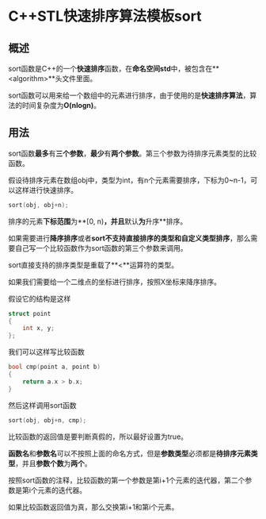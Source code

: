 # C++STL快速排序算法模板sort

## 概述
sort函数是C++的一个**快速排序**函数，在**命名空间std**中，被包含在**\<algorithm\>**头文件里面。

sort函数可以用来给一个数组中的元素进行排序，由于使用的是**快速排序算法**，算法的时间复杂度为**O(nlogn)**。

## 用法
sort函数**最多**有**三个参数**，**最少**有**两个参数**。第三个参数为待排序元素类型的比较函数。

假设待排序元素在数组obj中，类型为int，有n个元素需要排序，下标为0~n-1，可以这样进行快速排序。
```cpp
sort(obj, obj+n);
```
排序的元素**下标范围**为**[0, n)**，并且**默认**为**升序**排序。

如果需要进行**降序排序**或者**sort不支持直接排序的类型和自定义类型排序**，那么需要自己写一个比较函数作为sort函数的第三个参数来调用。

sort直接支持的排序类型是重载了**<**运算符的类型。

如果我们需要给一个二维点的坐标进行排序，按照X坐标来降序排序。

假设它的结构是这样
```cpp
struct point
{
    int x, y;
};
```

我们可以这样写比较函数
```cpp
bool cmp(point a, point b)
{
    return a.x > b.x;
}
```
然后这样调用sort函数
```cpp
sort(obj, obj+n, cmp);
```
比较函数的返回值是要判断真假的，所以最好设置为true。

**函数名**和**参数名**可以不按照上面的命名方式，但是**参数类型**必须都是**待排序元素类型**，并且**参数个数**为**两个**。

按照sort函数的注释，比较函数的第一个参数是第i+1个元素的迭代器，第二个参数是第i个元素的迭代器。

如果比较函数返回值为真，那么交换第i+1和第i个元素。
